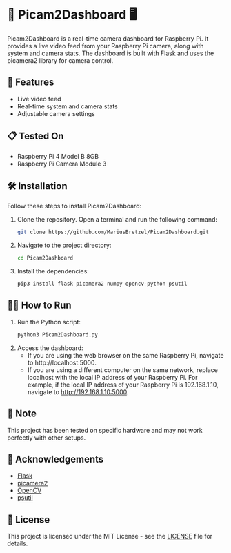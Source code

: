 # 📸 Picam2Dashboard 🖥️

Picam2Dashboard is a real-time camera dashboard for Raspberry Pi. It provides a live video feed from your Raspberry Pi camera, along with system and camera stats. The dashboard is built with Flask and uses the picamera2 library for camera control.

## 🚀 Features

- Live video feed
- Real-time system and camera stats
- Adjustable camera settings

## 📋 Tested On

- Raspberry Pi 4 Model B 8GB
- Raspberry Pi Camera Module 3

## 🛠️ Installation

Follow these steps to install Picam2Dashboard:

1. Clone the repository. Open a terminal and run the following command:
   ```bash
   git clone https://github.com/MariusBretzel/Picam2Dashboard.git
   
2. Navigate to the project directory:
   ```bash
   cd Picam2Dashboard

3. Install the dependencies:
   ```bash
   pip3 install flask picamera2 numpy opencv-python psutil

## 🏃‍♂️ How to Run

1. Run the Python script:
   ```bash
   python3 Picam2Dashboard.py

2. Access the dashboard:
   - If you are using the web browser on the same Raspberry Pi, navigate to http://localhost:5000.
   - If you are using a different computer on the same network, replace localhost with the local IP address of your Raspberry Pi. For example, if the local IP address of your         Raspberry Pi is 192.168.1.10, navigate to http://192.168.1.10:5000.

## 📝 Note

This project has been tested on specific hardware and may not work perfectly with other setups.

## 🙏 Acknowledgements

- [Flask](https://flask.palletsprojects.com/)
- [picamera2]([https://github.com/iizukanao/picamera2](https://github.com/raspberrypi/picamera2))
- [OpenCV](https://opencv.org/)
- [psutil](https://psutil.readthedocs.io/)

## 📄 License

This project is licensed under the MIT License - see the [LICENSE](LICENSE) file for details.
